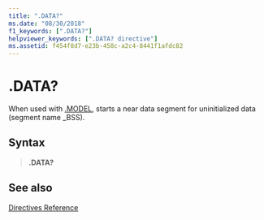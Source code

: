 ```yaml
---
title: ".DATA?"
ms.date: "08/30/2018"
f1_keywords: [".DATA?"]
helpviewer_keywords: [".DATA? directive"]
ms.assetid: f454f8d7-e23b-458c-a2c4-8441f1afdc82
---
```

# .DATA?

When used with [.MODEL](../../assembler/masm/dot-model.md), starts a near data segment for uninitialized data (segment name _BSS).

## Syntax

> **.DATA?**

## See also

[Directives Reference](../../assembler/masm/directives-reference.md)<br/>